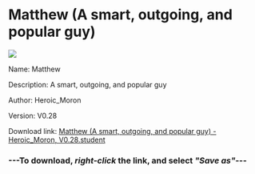 # Matthew (A smart, outgoing, and popular guy)

<img src = "https://raw.githubusercontent.com/Arbiter1223/Koukou-Gurashi-Custom-Students/master/Students/Files/Matthew%20(A%20smart%2C%20outgoing%2C%20and%20popular%20guy).png">

Name: Matthew

Description: A smart, outgoing, and popular guy

Author: Heroic_Moron

Version: V0.28

Download link: <a href="https://raw.githubusercontent.com/Arbiter1223/Koukou-Gurashi-Custom-Students/master/Students/Files/Matthew%20(A%20smart%2C%20outgoing%2C%20and%20popular%20guy)%20-%20Heroic_Moron%2C%20V0.28.student">Matthew (A smart, outgoing, and popular guy) - Heroic_Moron, V0.28.student</a>

### ---**To download, _right-click_ the link, and select _"Save as"_**---

